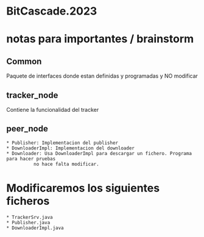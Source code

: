 # BitCascade.2023

# notas para importantes / brainstorm 

## Common 
Paquete de interfaces donde estan definidas y programadas y NO modificar

## tracker_node 
Contiene la funcionalidad del tracker

## peer_node
	* Publisher: Implementacion del publisher
	* DownloaderImpl: Implementacion del downloader
	* Downloader: Usa DownloaderImpl para descargar un fichero. Programa para hacer pruebas 
		      no hace falta modificar.

# Modificaremos los siguientes ficheros 

	* TrackerSrv.java
	* Publisher.java
	* DownloaderImpl.java
